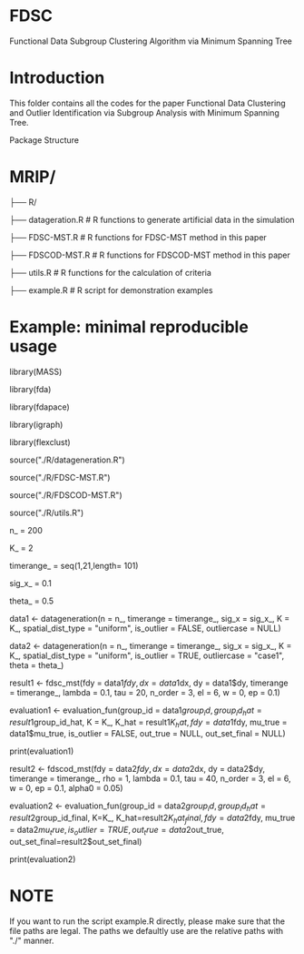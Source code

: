 # FDSC
Functional Data Subgroup Clustering Algorithm via Minimum Spanning Tree
# Introduction
This folder contains all the codes for the paper Functional Data Clustering and Outlier Identification via Subgroup Analysis with Minimum Spanning Tree.

Package Structure
# MRIP/ 
├── R/

├── datageration.R       # R functions to generate artificial data in the simulation

├── FDSC-MST.R           # R functions for FDSC-MST method in this paper

├── FDSCOD-MST.R         # R functions for FDSCOD-MST method in this paper

├── utils.R              # R functions for the calculation of criteria

├── example.R               # R script for demonstration examples
# Example: minimal reproducible usage
library(MASS)

library(fda)

library(fdapace)

library(igraph)

library(flexclust)

source("./R/datageneration.R")

source("./R/FDSC-MST.R")

source("./R/FDSCOD-MST.R")

source("./R/utils.R")

n_ = 200

K_ = 2

timerange_ = seq(1,21,length= 101)

sig_x_ = 0.1

theta_ = 0.5

data1 <- datageneration(n = n_, timerange = timerange_, sig_x = sig_x_, K = K_, spatial_dist_type = "uniform", is_outlier = FALSE, outliercase = NULL)

data2 <- datageneration(n = n_, timerange = timerange_, sig_x = sig_x_, K = K_, spatial_dist_type = "uniform", is_outlier = TRUE, outliercase = "case1", theta = theta_)

result1 <- fdsc_mst(fdy = data1$fdy, dx = data1$dx, dy = data1$dy, timerange = timerange_, lambda = 0.1, tau = 20, n_order = 3, el = 6, w = 0, ep = 0.1)

evaluation1 <- evaluation_fun(group_id = data1$group_id, group_id_hat = result1$group_id_hat, K = K_, K_hat = result1$K_hat, fdy = data1$fdy,
mu_true = data1$mu_true, is_outlier = FALSE, out_true = NULL, out_set_final = NULL)

print(evaluation1)

result2 <- fdscod_mst(fdy = data2$fdy, dx = data2$dx, dy = data2$dy, timerange = timerange_, rho = 1, lambda = 0.1, tau = 40, n_order = 3,
el = 6, w = 0, ep = 0.1, alpha0 = 0.05)

evaluation2 <- evaluation_fun(group_id = data2$group_id, group_id_hat=result2$group_id_final, K=K_, K_hat=result2$K_hat_final,
fdy = data2$fdy, mu_true = data2$mu_true, is_outlier = TRUE, out_true = data2$out_true, out_set_final=result2$out_set_final)

print(evaluation2)

# NOTE
If you want to run the script example.R directly, please make sure that the file paths are legal. The paths we defaultly use are the relative paths with "./" manner.

